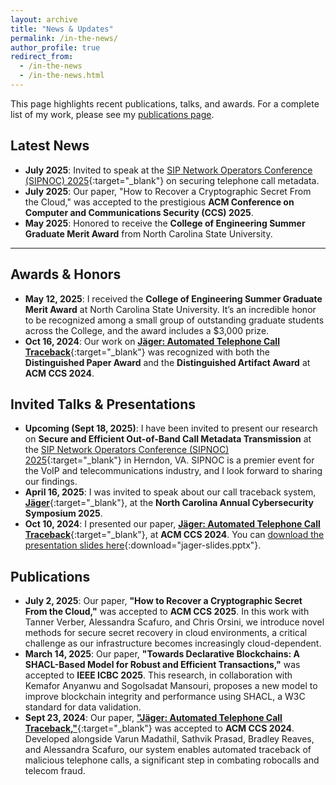 ```yaml
---
layout: archive
title: "News & Updates"
permalink: /in-the-news/
author_profile: true
redirect_from:
  - /in-the-news
  - /in-the-news.html
---
```


This page highlights recent publications, talks, and awards. For a complete list of my work, please see my [publications page](/publications/).

## Latest News

* **July 2025**: Invited to speak at the [SIP Network Operators Conference (SIPNOC) 2025](https://www.sipforum.org/news-events/sipnoc-2025-overview/){:target="_blank"} on securing telephone call metadata.
* **July 2025**: Our paper, "How to Recover a Cryptographic Secret From the Cloud," was accepted to the prestigious **ACM Conference on Computer and Communications Security (CCS) 2025**.
* **May 2025**: Honored to receive the **College of Engineering Summer Graduate Merit Award** from North Carolina State University.

---

## Awards & Honors

* **May 12, 2025**: I received the **College of Engineering Summer Graduate Merit Award** at North Carolina State University. It’s an incredible honor to be recognized among a small group of outstanding graduate students across the College, and the award includes a $3,000 prize.
* **Oct 16, 2024**: Our work on [**Jäger: Automated Telephone Call Traceback**](https://arxiv.org/abs/2409.02839){:target="_blank"} was recognized with both the **Distinguished Paper Award** and the **Distinguished Artifact Award** at **ACM CCS 2024**.

## Invited Talks & Presentations

* **Upcoming (Sept 18, 2025)**: I have been invited to present our research on **Secure and Efficient Out-of-Band Call Metadata Transmission** at the [SIP Network Operators Conference (SIPNOC) 2025](https://www.sipforum.org/news-events/sipnoc-2025-overview/){:target="_blank"} in Herndon, VA. SIPNOC is a premier event for the VoIP and telecommunications industry, and I look forward to sharing our findings.
* **April 16, 2025**: I was invited to speak about our call traceback system, [**Jäger**](https://arxiv.org/abs/2409.02839){:target="_blank"}, at the **North Carolina Annual Cybersecurity Symposium 2025**.
* **Oct 10, 2024**: I presented our paper, [**Jäger: Automated Telephone Call Traceback**](https://arxiv.org/abs/2409.02839){:target="_blank"}, at **ACM CCS 2024**. You can [download the presentation slides here](../files/jager-slides.pptx){:download="jager-slides.pptx"}.

## Publications

* **July 2, 2025**: Our paper, **"How to Recover a Cryptographic Secret From the Cloud,"** was accepted to **ACM CCS 2025**. In this work with Tanner Verber, Alessandra Scafuro, and Chris Orsini, we introduce novel methods for secure secret recovery in cloud environments, a critical challenge as our infrastructure becomes increasingly cloud-dependent.
* **March 14, 2025**: Our paper, **"Towards Declarative Blockchains: A SHACL-Based Model for Robust and Efficient Transactions,"** was accepted to **IEEE ICBC 2025**. This research, in collaboration with Kemafor Anyanwu and Sogolsadat Mansouri, proposes a new model to improve blockchain integrity and performance using SHACL, a W3C standard for data validation.
* **Sept 23, 2024**: Our paper, [**"Jäger: Automated Telephone Call Traceback,"**](https://arxiv.org/abs/2409.02839){:target="_blank"} was accepted to **ACM CCS 2024**. Developed alongside Varun Madathil, Sathvik Prasad, Bradley Reaves, and Alessandra Scafuro, our system enables automated traceback of malicious telephone calls, a significant step in combating robocalls and telecom fraud.